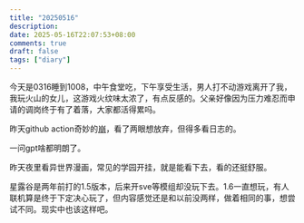 ```yaml
---
title: "20250516"
description: 
date: 2025-05-16T22:07:53+08:00
comments: true
draft: false
tags: ["diary"]
---
```

今天是0316睡到1008，中午食堂吃，下午享受生活，男人打不动游戏离开了我，我玩火山的女儿，这游戏火纹味太浓了，有点反感的。父亲好像因为压力难忍而申请的调岗终于有了着落，大家都活得累吗。

昨天github action奇妙的[崩](https://github.com/xxfttkx/xxfttkx.GitHub.io/actions/runs/15050720713/job/42304632000)，看了两眼想放弃，但得多看日志的。

一问gpt啥都明朗了。

昨天夜里看异世界漫画，常见的学园开挂，就是能看下去，看的还挺舒服。

星露谷是两年前打的1.5版本，后来开sve等模组却没玩下去。1.6一直想玩，有人联机算是终于下定决心玩了，但内容感觉还是和以前没两样，做着相同的事，想尝试不同。现实中也该这样吧。